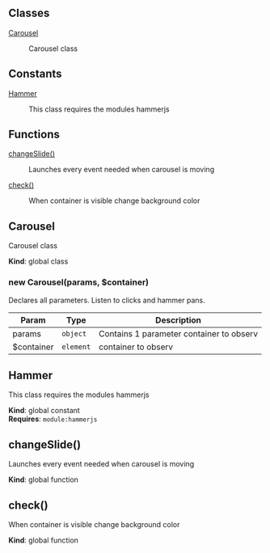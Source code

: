## Classes

<dl>
<dt><a href="#Carousel">Carousel</a></dt>
<dd><p>Carousel class</p>
</dd>
</dl>

## Constants

<dl>
<dt><a href="#Hammer">Hammer</a></dt>
<dd><p>This class requires the modules hammerjs</p>
</dd>
</dl>

## Functions

<dl>
<dt><a href="#changeSlide">changeSlide()</a></dt>
<dd><p>Launches every event needed when carousel is moving</p>
</dd>
<dt><a href="#check">check()</a></dt>
<dd><p>When container is visible change background color</p>
</dd>
</dl>

<a name="Carousel"></a>

## Carousel
Carousel class

**Kind**: global class  
<a name="new_Carousel_new"></a>

### new Carousel(params, $container)
Declares all parameters. Listen to clicks and hammer pans.


| Param | Type | Description |
| --- | --- | --- |
| params | <code>object</code> | Contains 1 parameter container to observ |
| $container | <code>element</code> | container to observ |

<a name="Hammer"></a>

## Hammer
This class requires the modules hammerjs

**Kind**: global constant  
**Requires**: <code>module:hammerjs</code>  
<a name="changeSlide"></a>

## changeSlide()
Launches every event needed when carousel is moving

**Kind**: global function  
<a name="check"></a>

## check()
When container is visible change background color

**Kind**: global function
